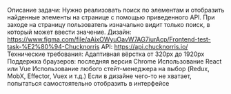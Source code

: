 Описание задачи:
Нужно реализовать поиск по элементам и отобразить найденные элементы на странице с помощью приведенного API. При заходе на страницу пользователь изначально видит только поиск, в который может ввести значение.
Дизайн: https://www.figma.com/file/aAixOWyuOavW7AG7iurAcp/Frontend-test-task-%E2%80%94-Chucknorris
API: https://api.chucknorris.io/
Технические требования:
Адаптивная вёрстка от 320px до 1920px
Поддержка браузеров: последняя версия Chrome
Использование React или Vue
Использование любого стейт-менеджера на выбор (Redux, MobX, Effector, Vuex и т.д.)
Если в дизайне чего-то не хватает, попытаться самостоятельно отобразить в интерфейсе